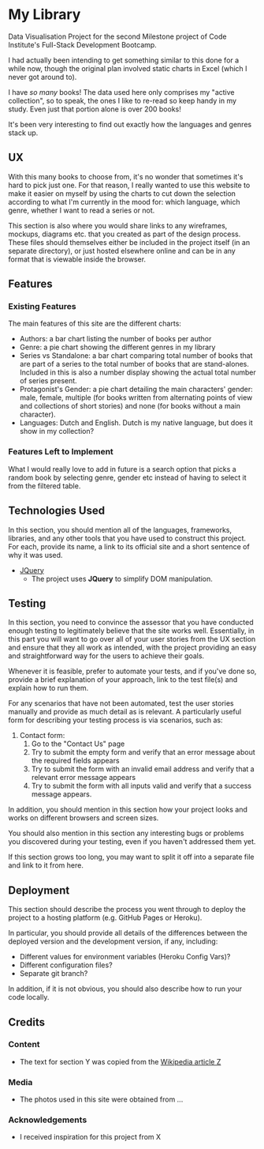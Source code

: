 # My Library

Data Visualisation Project for the second Milestone project of Code Institute's Full-Stack Development Bootcamp. 

I had actually been intending to get something similar to this done for a while now, though the original plan involved static charts in Excel (which I never got around to). 

I have *so many* books! The data used here only comprises my "active collection", so to speak, the ones I like to re-read so keep handy in my study. Even just that portion alone is over 200 books! 

It's been very interesting to find out exactly how the languages and genres stack up. 
 
## UX
 
With this many books to choose from, it's no wonder that sometimes it's hard to pick just one. For that reason, I really wanted to use this website to make it easier on myself by using the charts to cut down the selection according to what I'm currently in the mood for: which language, which genre, whether I want to read a series or not.

This section is also where you would share links to any wireframes, mockups, diagrams etc. that you created as part of the design process. These files should themselves either be included in the project itself (in an separate directory), or just hosted elsewhere online and can be in any format that is viewable inside the browser.

## Features
 
### Existing Features

The main features of this site are the different charts: 
- Authors: a bar chart listing the number of books per author
- Genre: a pie chart showing the different genres in my library
- Series vs Standalone: a bar chart comparing total number of books that are part of a series to the total number of books that are stand-alones. Included in this is also a number display showing the actual total number of series present.
- Protagonist's Gender: a pie chart detailing the main characters' gender: male, female, multiple (for books written from alternating points of view and collections of short stories) and none (for books without a main character).
- Languages: Dutch and English. Dutch is my native language, but does it show in my collection?

### Features Left to Implement

What I would really love to add in future is a search option that picks a random book by selecting genre, gender etc instead of having to select it from the filtered table. 

## Technologies Used

In this section, you should mention all of the languages, frameworks, libraries, and any other tools that you have used to construct this project. For each, provide its name, a link to its official site and a short sentence of why it was used.

- [JQuery](https://jquery.com)
    - The project uses **JQuery** to simplify DOM manipulation.


## Testing

In this section, you need to convince the assessor that you have conducted enough testing to legitimately believe that the site works well. Essentially, in this part you will want to go over all of your user stories from the UX section and ensure that they all work as intended, with the project providing an easy and straightforward way for the users to achieve their goals.

Whenever it is feasible, prefer to automate your tests, and if you've done so, provide a brief explanation of your approach, link to the test file(s) and explain how to run them.

For any scenarios that have not been automated, test the user stories manually and provide as much detail as is relevant. A particularly useful form for describing your testing process is via scenarios, such as:

1. Contact form:
    1. Go to the "Contact Us" page
    2. Try to submit the empty form and verify that an error message about the required fields appears
    3. Try to submit the form with an invalid email address and verify that a relevant error message appears
    4. Try to submit the form with all inputs valid and verify that a success message appears.

In addition, you should mention in this section how your project looks and works on different browsers and screen sizes.

You should also mention in this section any interesting bugs or problems you discovered during your testing, even if you haven't addressed them yet.

If this section grows too long, you may want to split it off into a separate file and link to it from here.

## Deployment

This section should describe the process you went through to deploy the project to a hosting platform (e.g. GitHub Pages or Heroku).

In particular, you should provide all details of the differences between the deployed version and the development version, if any, including:
- Different values for environment variables (Heroku Config Vars)?
- Different configuration files?
- Separate git branch?

In addition, if it is not obvious, you should also describe how to run your code locally.


## Credits

### Content
- The text for section Y was copied from the [Wikipedia article Z](https://en.wikipedia.org/wiki/Z)

### Media
- The photos used in this site were obtained from ...

### Acknowledgements

- I received inspiration for this project from X